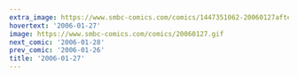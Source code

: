 ```yaml
---
extra_image: https://www.smbc-comics.com/comics/1447351062-20060127after.png
hovertext: '2006-01-27'
image: https://www.smbc-comics.com/comics/20060127.gif
next_comic: '2006-01-28'
prev_comic: '2006-01-26'
title: '2006-01-27'
---
```


